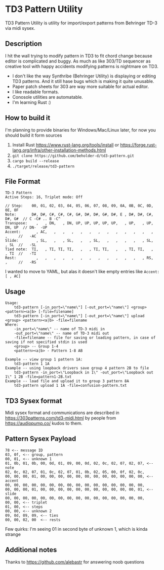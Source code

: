 # TD3 Pattern Utility

TD3 Pattern Utility is utility for import/export patterns from Behringer TD-3 via midi sysex.

## Description

I hit the wall trying to modify pattern in TD3 to fit chord change because editor is complicated and buggy. As much as like 303/TD sequencer as creative tool with happy accidents modifying patterns is nightmare on TD3.

* I don't like the way Synthribe (Behringer Utility) is displaying or editing TD3 patterns. And it still hase bugs which is making it quite unusable.
* Paper patch sheets for 303 are way more suitable for actual editor.
* I like readable formats.
* Conosole utilities are automatable.
* I'm learning Rust :)

## How to build it

I'm planning to provide binaries for Windows/Mac/Linux later, for now you should build it form sources

1. Install Rust https://www.rust-lang.org/tools/install or https://forge.rust-lang.org/infra/other-installation-methods.html
2. `git clone https://github.com/beholder-d/td3-pattern.git`
3. `cargo build --release`
4. `./target/release/td3-pattern`

## File Format

```
TD-3 Pattern
Active Steps: 16, Triplet mode: Off

// Step:    00, 01, 02, 03, 04, 05, 06, 07, 08, 09, 0A, 0B, 0C, 0D, 0E, 0F
Note:       D#, D#, C#, C#, C#, G#, D#, D#, G#, D#, E , D#, D#, C#, D#, G#  // C -C# .. B -C^
Transpose:    ,   , DN,   , DN, UP, UP, UP, UP, UP,   , UP,   , UP, DN, UP  // DN-  -UP
Accent:       , AC,   ,   ,   ,   ,   ,   ,   ,   ,   ,   ,   ,   ,   ,     //   -AC
Slide:        , SL,   ,   , SL,   ,   , SL,   ,   ,   ,   ,   , SL,   , SL  //   -SL
Tied note:  TI,   , TI, TI, TI,   ,   , TI, TI,   ,   , TI, TI,   ,   , TI  //   -TI
Rest:         ,   ,   ,   ,   ,   ,   ,   ,   ,   ,   ,   ,   , RS,   ,     //   -RS
```

I wanted to move to YAML, but alas it doesn't like empty entries like `Accent: [ , AC]`

## Usage

```
Usage:
    td3-pattern [-in_port=\"name\"] [-out_port=\"name\"] <group> <pattern><a|b> [-file=filename]
    td3-pattern [-in_port=\"name\"] [-out_port=\"name\"] upload <group> <pattern><a|b> -file=filename
Where:
    -in_port=\"name\" -- name of TD-3 midi in
    -out_port=\"name\" -- name of TD-3 midi out
    -file=filename -- file for saving or loading pattern, in case of saving if not specified stdin is used
    <group> -- Group 1-4
    <pattern><a|b> - Pattern 1-8 AB

Example -- view group 1 pattern 1A:
    td3-pattern 1 1A
Example -- using loopback drivers save group 4 pattern 2B to file
    td3-pattern -in_port=\"Loopback in 1\" -out_port=\"Loopback out 1\" 1 2B -file=pattern1-2B.txt
Example -- load file and upload it to group 3 pattern 8A
    td3-pattern upload 1 1A -file=confusion-pattern.txt
```

## TD3 Sysex format

Midi sysex format and communications are described in https://303patterns.com/td3-midi.html by people from https://audiopump.co/ kudos to them.

## Pattern Sysex Payload

```
78 <-- message ID
03, 0f, <-- group, pattern
00, 01, <-- unknown 1
01, 0b, 01, 0b, 00, 0d, 01, 09, 00, 0d, 02, 0c, 02, 07, 02, 07, <-- note
02, 0c, 02, 07, 01, 0c, 02, 07, 01, 0b, 02, 05, 00, 0f, 02, 0c,
00, 00, 00, 01, 00, 00, 00, 00, 00, 00, 00, 00, 00, 00, 00, 00, <-- accent
00, 00, 00, 00, 00, 00, 00, 00, 00, 00, 00, 00, 00, 00, 00, 00,
00, 00, 00, 01, 00, 00, 00, 00, 00, 00, 00, 00, 00, 00, 00, 01, <-- slide
00, 00, 00, 00, 00, 00, 00, 00, 00, 00, 00, 00, 00, 00, 00, 00,
00, 00, <-- triplet
01, 00, <-- steps
00, 00, <-- unknown 2
09, 0d, 09, 09, <-- ties
00, 00, 02, 00  <-- rests
```

Few quirks: I'm seeing 01 in second byte of unknown 1, which is kinda strange

## Additional notes

Thanks to https://github.com/alebastr for answering noob questions

